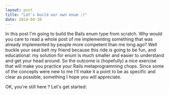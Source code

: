```yaml
---
layout: post
title: "Let's build our own enum :)"
date: 2014-04-30
---
```

In this post I'm going to build the Rails enum type from scratch.
Why would you care to read a whole post of me implementing something that was already implemented by people more competent than me long ago? Well buckle your seat belt my friend because this ride is going to be fun, and educational: my solution for enum is much smaller and easier to understand and get your head around. So the outcome is (hopefully) a nice exercise that will make you practice your Rails  metaprogramming chops. Since some of the concepts were new to me I'll make it a point to be as specific and clear as possible, something I hope you will appreciate.

OK, you're still here ? Let's get started:
